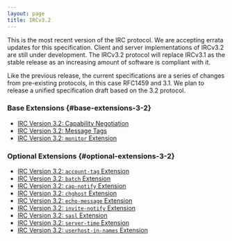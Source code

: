 ```yaml
---
layout: page
title: IRCv3.2
---
```


This is the most recent version of the IRC protocol.  We are accepting errata updates for this specification.  Client and server implementations of IRCv3.2 are still under development.  The IRCv3.2 protocol will replace
IRCv3.1 as the stable release as an increasing amount of software is compliant with it.

Like the previous release, the current specifications are a series of changes from pre-existing protocols, in this case RFC1459 and 3.1.  We plan to release a unified specification draft based on the 3.2 protocol.

### Base Extensions {#base-extensions-3-2}

* [IRC Version 3.2: Capability Negotiation]({{site.baseurl}}/specs/core/capability-negotiation-3.2.html)
* [IRC Version 3.2: Message Tags]({{site.baseurl}}/specs/core/message-tags-3.2.html)
* [IRC Version 3.2: `monitor` Extension]({{site.baseurl}}/specs/core/monitor-3.2.html)

### Optional Extensions {#optional-extensions-3-2}

* [IRC Version 3.2: `account-tag` Extension]({{site.baseurl}}/specs/extensions/account-tag-3.2.html)
* [IRC Version 3.2: `batch` Extension]({{site.baseurl}}/specs/extensions/batch-3.2.html)
* [IRC Version 3.2: `cap-notify` Extension]({{site.baseurl}}/specs/extensions/cap-notify-3.2.html)
* [IRC Version 3.2: `chghost` Extension]({{site.baseurl}}/specs/extensions/chghost-3.2.html)
* [IRC Version 3.2: `echo-message` Extension]({{site.baseurl}}/specs/extensions/echo-message-3.2.html)
* [IRC Version 3.2: `invite-notify` Extension]({{site.baseurl}}/specs/extensions/invite-notify-3.2.html)
* [IRC Version 3.2: `sasl` Extension]({{site.baseurl}}/specs/extensions/sasl-3.2.html)
* [IRC Version 3.2: `server-time` Extension]({{site.baseurl}}/specs/extensions/server-time-3.2.html)
* [IRC Version 3.2: `userhost-in-names` Extension]({{site.baseurl}}/specs/extensions/userhost-in-names-3.2.html)
